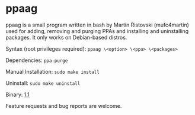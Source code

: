 # ppaag
ppaag is a small program written in bash by Martin Ristovski (mufc4martin) used for adding, removing and purging PPAs and installing and uninstalling packages. It only works on Debian-based distros.

Syntax (root privileges required):
``` ppaag \<option> \<ppa> \<packages> ```

Dependencies:
``` ppa-purge ```

Manual Installation:
``` sudo make install ```

Uninstall:
``` sudo make uninstall ```

Binary:
[1.1](https://github.com/mufc4martin/ppaag/releases/download/1.1/ppaag_1.1-1.deb)

Feature requests and bug reports are welcome.
